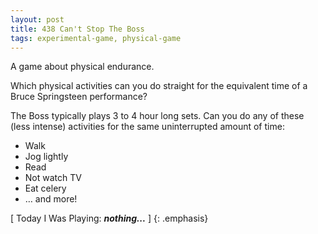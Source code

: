 ```yaml
---
layout: post
title: 438 Can't Stop The Boss
tags: experimental-game, physical-game
---
```

A game about physical endurance.

Which physical activities can you do straight for the equivalent time of a Bruce Springsteen performance?

The Boss typically plays 3 to 4 hour long sets.  Can you do any of these (less intense) activities for the same uninterrupted amount of time:

- Walk
- Jog lightly
- Read
- Not watch TV
- Eat celery
- … and more!

[ Today I Was Playing: ***nothing...*** ]
{: .emphasis}